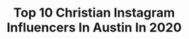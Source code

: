 ---
title: Top 10 Christian Instagram Influencers In Austin In 2020
description: >-
  Find top christian Instagram influencers in Austin in 2020. Most popular hashtags: #photography #christian #denimjacket #mothersday.
platform: Instagram
profiles:
  - username: "dr.joelseedman_ahp"
    fullname: >-
      Joel Seedman
    location: "United States"
    followers: 183329
    engagement: 154
    commentsToLikes: 0.053256
    id: ck5qa6qudeu1t0i11xctbwr28
    verified: true
    hashtags: "#workout, #homeworkout, #stability, #fitnessaddict"
  - username: "iphotographunderwater"
    fullname: >-
      Diving & Photography
    location: "United States"
    followers: 42459
    engagement: 44
    commentsToLikes: 0.007613
    id: ck14ifxn4f7bi0i19rosq0rav
    verified: false
    hashtags: "#marineanimals, #marinebiology, #coralreefs"
  - username: "boostedmustangs"
    fullname: >-
      𝐌𝐮𝐬𝐭𝐚𝐧𝐠 𝐏𝐢𝐜𝐬 | 𝐕𝐢𝐝𝐞𝐨𝐬
    location: "United States"
    followers: 138448
    engagement: 156
    commentsToLikes: 0.014553
    id: ck601qt7wfzzi0i14ejicldlu
    verified: false
    hashtags: "#roushperformance, #carrendering, #supercharged, #blacklist"
  - username: "modernhuntsman"
    fullname: >-
      Modern Huntsman
    location: "United States"
    followers: 79255
    engagement: 181
    commentsToLikes: 0.011799
    id: ck136bt925prn0i19asdgucgk
    verified: false
    hashtags: "#firstascent, #africa, #gofartherstaylonger, #himalayas"
  - username: "austin_ernst"
    fullname: >-
      A U S T I N    E R N S T
    location: "United States"
    followers: 17464
    engagement: 521
    commentsToLikes: 0.022712
    id: ck136n28n7avc0i19qovmpkdi
    verified: false
    hashtags: "#gif, #2020vision"
  - username: "jrsbookreads"
    fullname: >-
      J E S S I C A
    location: "United States"
    followers: 2279
    engagement: 1906
    commentsToLikes: 0.137374
    id: ck8t8o26ml3d20j78dgtz02i2
    verified: false
    hashtags: "#reader, #corona, #reading, #bookstack"
  - username: "michael_vahl_artwork"
    fullname: >-
      Michael Vahl
    location: "United States"
    followers: 15198
    engagement: 204
    commentsToLikes: 0.062392
    id: ck14jfbnuk1pq0i1907i1knr4
    verified: false
    hashtags: "#tomhardy, #christmas, #baseball, #cannon"
  - username: "kareemheadleymusic"
    fullname: >-
      KAREEM | Music
    location: "United States"
    followers: 5263
    engagement: 450
    commentsToLikes: 0.094121
    id: ck5pys8f8xjpf0i113zbua9qp
    verified: false
    hashtags: "#uncle, #livelife, #godfirst, #blackexcellence"
  - username: "codykinsfather"
    fullname: >-
      Cody Kinsfather
    location: "United States"
    followers: 28765
    engagement: 482
    commentsToLikes: 0.020959
    id: ck5hcb4a1h4lb0i11di3h99k0
    verified: false
    hashtags: "#fbf, #embraceyourcurls, #iceland, #pink"
  - username: "makingmadeline"
    fullname: >-
      MADELINE EDWARDS
    location: "United States"
    followers: 28059
    engagement: 211
    commentsToLikes: 0.069356
    id: ck5zu6x3v1srj0i145crywfnd
    verified: false
    hashtags: "#girlmusician, #billwithers, #joelosteen, #retrostyle"
---